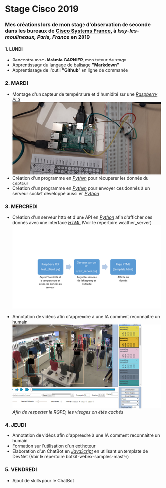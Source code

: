 # Stage Cisco 2019
### Mes créations lors de mon stage d'observation de seconde dans les bureaux de [**Cisco Systems France**](https://www.cisco.com/c/fr_fr/index.html), à _Issy-les-moulineaux, Paris, **France**_ en 2019

#### 1. LUNDI
- Rencontre avec __Jérémie GARNIER__, mon tuteur de stage
- Apprentissage du langage de balisage __"Markdown"__
- Apprentissage de l'outil __"Github__" en ligne de commande


### 2. MARDI
- Montage d'un capteur de température et d'humidité sur une *[Raspberry PI 3](https://www.raspberrypi-france.fr/)*
![Montage d'un capteur de température et d'humidité sur une Raspberry PI 3](https://github.com/nperreau/Stage_Cisco_2019/blob/master/Images/raspbery_PI3.jpg)
- Création d'un programme en *[Python](https://fr.wikipedia.org/wiki/Python_(langage))* pour récuperer les donnés du capteur
- Création d'un programme en *[Python](https://fr.wikipedia.org/wiki/Python_(langage))* pour envoyer ces donnés à un serveur socket       développé aussi en *[Python](https://fr.wikipedia.org/wiki/Python_(langage))*

### 3. MERCREDI
- Création d'un serveur http et d'une API en *[Python](https://fr.wikipedia.org/wiki/Python_(langage))* afin d'afficher ces donnés avec une interface *[HTML](https://fr.wikipedia.org/wiki/Hypertext_Markup_Language)* (Voir le répertoire weather_server)
![](https://github.com/nperreau/Stage_Cisco_2019/blob/master/Images/schema.png)

- Annotation de vidéos afin d'apprendre à une IA comment reconnaitre un humain
![Outil d'annotation](https://github.com/nperreau/Stage_Cisco_2019/blob/master/Images/annotation.png)
 _Afin de respecter le RGPD, les visages on étés cachés_
 
### 4. JEUDI
- Annotation de vidéos afin d'apprendre à une IA comment reconnaitre un humain
- Formation sur l'utilisation d'un extincteur
- Elaboration d'un ChatBot en *[JavaScript](https://fr.wikipedia.org/wiki/JavaScript)* en utilisant un template de DevNet (Voir le répertoire botkit-webex-samples-master)

### 5. VENDREDI
- Ajout de skills pour le ChatBot

